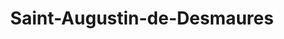 ---
title: Saint-Augustin-de-Desmaures
url: /saint-augustin-de-desmaures/
latitude: 46.757
longitude: -71.376
---